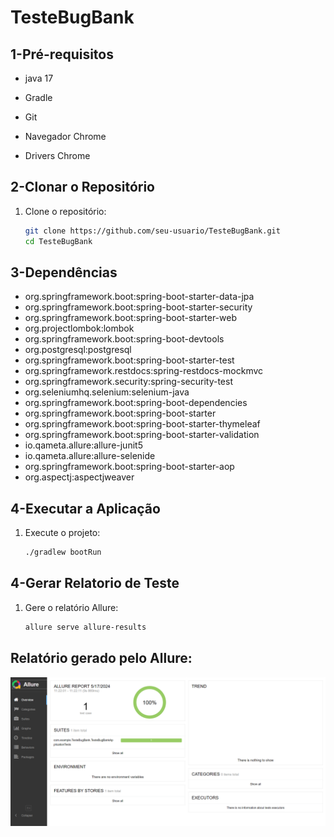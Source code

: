 # TesteBugBank

## 1-Pré-requisitos 

- java 17

- Gradle 

- Git 

- Navegador Chrome

- Drivers Chrome
 

## 2-Clonar o Repositório

1. Clone o repositório:
    ```bash
    git clone https://github.com/seu-usuario/TesteBugBank.git
    cd TesteBugBank
    ```

## 3-Dependências

- org.springframework.boot:spring-boot-starter-data-jpa
- org.springframework.boot:spring-boot-starter-security
- org.springframework.boot:spring-boot-starter-web
- org.projectlombok:lombok
- org.springframework.boot:spring-boot-devtools
- org.postgresql:postgresql
- org.springframework.boot:spring-boot-starter-test
- org.springframework.restdocs:spring-restdocs-mockmvc
- org.springframework.security:spring-security-test
- org.seleniumhq.selenium:selenium-java
- org.springframework.boot:spring-boot-dependencies
- org.springframework.boot:spring-boot-starter
- org.springframework.boot:spring-boot-starter-thymeleaf
- org.springframework.boot:spring-boot-starter-validation
- io.qameta.allure:allure-junit5
- io.qameta.allure:allure-selenide
- org.springframework.boot:spring-boot-starter-aop
- org.aspectj:aspectjweaver

## 4-Executar a Aplicação


1. Execute o projeto:
    ```bash
    ./gradlew bootRun
    ```



## 4-Gerar Relatorio de Teste

1. Gere o relatório Allure:
    ```bash
    allure serve allure-results
    ```

## Relatório gerado pelo Allure:


![Imagem do Relatório](src/main/resources/img/relatorio.png)